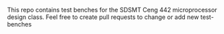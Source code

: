 This repo contains test benches for the SDSMT Ceng 442 microprocessor design class. Feel free to create pull requests to change or add new test-benches
